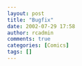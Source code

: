 ```yaml
---
layout: post
title: "Bugfix"
date: 2002-07-29 17:58
author: rcadmin
comments: true
categories: [Comics]
tags: []
---
```

<!--more--><img src="/wp/wp-content/comics/20020729.gif" alt="" />
